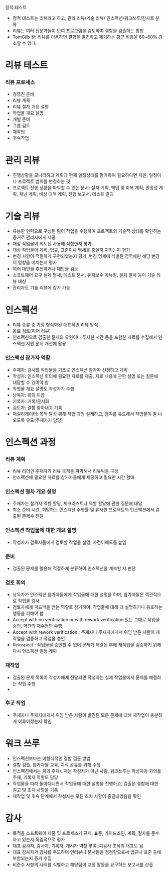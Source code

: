 정적 테스트

- 정적 테스트는 리뷰라고 하고, 관리 리뷰/기술 리뷰/ 인스펙션/워크쓰루/감사로 분류
- 리뷰는 여러 전문가들이 모여 프로그램을 검토하여 결함을 검출하는 방법
- TomGilb 왈: 리뷰를 이용하면 결함을 발견하고 제거하는 평균 비용울 60~80% 감소할 수 있다.

# 리뷰 테스트

### 리뷰 프로세스
- 경영진 준비
- 리뷰 계획
- 리뷰 절차 개요 설명
- 작업물 개요 설명
- 개별 준비
- 그룹 검토
- 재작업
- 후속작업

# 관리 리뷰
- 진행상황을 모니터하고 계획과 현재 일정상태를 평가하여 필요하다면 자원, 일정이나 프로젝트 범위를 변경하는 것
- 프로젝트 진행 상황을 파악할 수 있는 문서: 설치 계획, 백업 및 회복 계획, 안정성 계획, 재난 계획, 비상 대책 계획, 진행 보고서, 테스트 결괴

# 기술 리뷰
- 유능한 인력으로 구성된 팀이 작업을 수행하여 프로젝트의 기술적 상태를 확인하는 증거로 관리자에게 제공
- 대상 작업물이 의도된 사용에 적합한지 평가
- 대상 작업물이 계획, 법규, 표준이나 명세를 충실히 지키는지 평가
- 변경 사항이 적절하게 구현되었는지 평가, 변경 명세에 식별된 영역에만 해당 변경이 영향을 미치는지 평가
- 여러 대안을 추천하거나 대안을 검토
- 소프트웨어 요구 설계 명세, 테스트 문서, 유지보수 메뉴얼, 설치 절차 등이 기술 리뷰 대상
- 관리자도 기술 리뷰에 참가 가능

# 인스펙션
- 리뷰 종류 중 가장 형식화된 대표적인 리뷰 방식
- 동료 검토(피어 리뷰)
- 인스펙션으로 검출한 문제의 유형이나 투자한 시간 등을 포함한 자료를 수집해서 인스펙션 지원 문서 개선에 활용

### 인스펙션 참가자 역할
- 주재자: 검사할 작업물을 기초로 인스펙션 참가자 선정하고 계획
- 작성자: 인스펙션 회의에 필요한 자료를 제출, 자료 내용에 관한 설명 또는 질문에 대답할 수 있어야 함
- 작업물 개요 설명도 작성자가 수행
- 낭독자: 회의 이끔
- 기록자: 기록/문서화
- 검토자: 결함 찾아내고 기록
- 퍼실리레이터: 목적 달성 위해 작업 과정 설계하고, 참여를 유도해서 작업물이 잘 나오도록 유도(주재자가 담당)

# 인스펙션 과정

### 리뷰 계획
- 리뷰 리더인 주재자가 리뷰 목적을 파악해서 리뷰틱을 구성
- 인스펙션에 필요한 자료를 참가자들에게 제공하고 필요한 시간 할애

### 인스펙션 절차 개요 설명
- 주재자는 참가자 역할 할당, 체크리스트나 역할 할당에 관한 질문에 대답
- 최소 준비 시간, 희망하는 인스펙션 수행률 및 유사한 프로젝트의 인스펙션에서 검출된 문제수 전달

### 인스펙션 작업물에 대한 개요 설명
- 작성자가 검토자들에게 검토할 작업물 설명, 사전이해도를 높임

### 준비
- 검출된 문제를 활용해 적절하게 분류하여 인스펙션을 계속할 지 판단

### 검토 회의
- 낭독자가 인스펙션 참가자들에게 작업물에 대한 설명을 하며, 참가자들은 객관적으로 작업물 검사
- 검토자에게 피드백을 받는 역할로 참가하여, 작업물에 대해 더 설명하거나 옹호하는 행동을 피해야 함
- Accept with no verification or with rework verification 있는 그대로 작업물 승인, 약간의 재수정만 수행
- Accept with rework verification : 주재자나 주재자에게서 위임 받은 사람이 재작업을 검증하고 작업물 승인
- Reinspect : 작업물을 승인할 수 없어 문제가 해결된 후에 재작업을 검증하기 위해 다시 인스펙션 일정 계획

### 재작업
- 검출된 문제 목록이 작성자에게 전달되면 작성자는 실제 작업물에서 문제를 해결하는 작업 수행
- 
### 후곳 작업
- 주재자나 주재자에게서 위임 받은 사람이 발견된 모든 문제에 대해 재작업이 충분하게 이루어졌는지 확인

# 워크 쓰루
- 인스펙션보다는 비형식적인 결함 검출 방법
- 결함 검출, 참가자들 교육, 지식 공유를 위해 수행
- 인스펙션에서는 회의 주재ㄴ자는 작성자가 아닌 사람, 워크쓰루는 작성자가 회의를 주재, 기록자 역할도 담당
- 작업물을 따라 돌아다니면서 작업물에 대한 설명을 진행하고, 검출된 결함에 대한 권고 및 조치 사항을 기록
- 재작업 및 후속 단계에서 작성자는 모든 조치 사항이 종결되었음을 확인

# 감사
- 목적을 소프트웨어 제품 및 프로세스가 규제, 표준, 가이드라인, 계획, 절차를 준수하고 있는지 독립적으로 평가
- 대표 감사자, 감사자, 기록자, 개시자 역할 부여, 피감사 조직의 대표도 됨
- 대표 감사자가 감사를 주도하며 인터뷰나 문서들을 점검함으로써 법규나 표준 등에 부함되는지 증거 수집
- 비준수 사항의 사례를 식별하고 해당팀이 교정 활동을 요구하는 보고서를 산출
